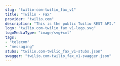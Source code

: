 ```yaml
---
slug: "twilio-com-twilio_fax_v1"
title: "Twilio - Fax"
provider: "twilio.com"
description: "This is the public Twilio REST API."
logo: "twilio.com-twilio_fax_v1-logo.svg"
logoMediaType: "image/svg+xml"
tags:
- "telecom"
- "messaging"
stubs: "twilio.com-twilio_fax_v1-stubs.json"
swagger: "twilio.com-twilio_fax_v1-swagger.json"
---
```

